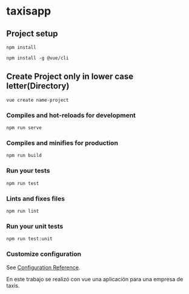 # taxisapp

## Project setup
```
npm install
```
```
npm install -g @vue/cli
```

## Create Project only in lower case letter(Directory)

```
vue create name-project
```


### Compiles and hot-reloads for development
```
npm run serve
```

### Compiles and minifies for production
```
npm run build
```

### Run your tests
```
npm run test
```

### Lints and fixes files
```
npm run lint
```

### Run your unit tests
```
npm run test:unit
```

### Customize configuration
See [Configuration Reference](https://cli.vuejs.org/config/).


En este trabajo se realizó con vue una aplicación para una empresa de taxis.
